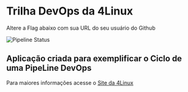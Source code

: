 # Trilha DevOps da 4Linux

 Altere a Flag abaixo com sua URL do seu usuário do Github

![Pipeline Status](https://github.com/alexmartinssi/DevOpsLab-HelloWorld/actions/workflows/pipeline.yml/badge.svg) 


## Aplicação criada para exemplificar o Ciclo de uma PipeLine DevOps


Para maiores informações acesse o [Site da 4Linux](https://www.4linux.com.br/cursos/devops)
